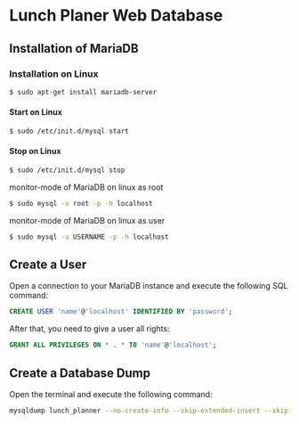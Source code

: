 # Lunch Planer Web Database

## Installation of MariaDB

### Installation on Linux

```bash
$ sudo apt-get install mariadb-server
```

#### Start on Linux

```bash
$ sudo /etc/init.d/mysql start
```
#### Stop on Linux
```bash
$ sudo /etc/init.d/mysql stop
```
monitor-mode of MariaDB on linux as root

```bash
$ sudo mysql -u root -p -h localhost
```

monitor-mode of MariaDB on linux as user
```bash
$ sudo mysql -u USERNAME -p -h localhost
```

## Create a User
Open a connection to your MariaDB instance and execute the following SQL command:

```sql
CREATE USER 'name'@'localhost' IDENTIFIED BY 'password';
```
After that, you need to give a user all rights:

```sql
GRANT ALL PRIVILEGES ON * . * TO 'name'@'localhost';
```

## Create a Database Dump
Open the terminal and execute the following command: 

```bash
mysqldump lunch_planner --no-create-info --skip-extended-insert --skip-dump-date > test_data_dump.sql
```